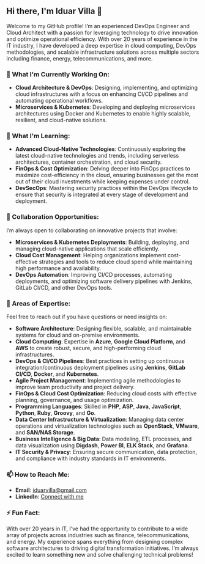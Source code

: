 ## Hi there, I'm Iduar Villa 👋

Welcome to my GitHub profile! I’m an experienced DevOps Engineer and Cloud Architect with a passion for leveraging technology to drive innovation and optimize operational efficiency. With over 20 years of experience in the IT industry, I have developed a deep expertise in cloud computing, DevOps methodologies, and scalable infrastructure solutions across multiple sectors including finance, energy, telecommunications, and more.

### 🚀 What I'm Currently Working On:
- **Cloud Architecture & DevOps**: Designing, implementing, and optimizing cloud infrastructures with a focus on enhancing CI/CD pipelines and automating operational workflows.
- **Microservices & Kubernetes**: Developing and deploying microservices architectures using Docker and Kubernetes to enable highly scalable, resilient, and cloud-native solutions.

### 🌱 What I'm Learning:
- **Advanced Cloud-Native Technologies**: Continuously exploring the latest cloud-native technologies and trends, including serverless architectures, container orchestration, and cloud security.
- **FinOps & Cost Optimization**: Delving deeper into FinOps practices to maximize cost-efficiency in the cloud, ensuring businesses get the most out of their cloud investments while keeping expenses under control.
- **DevSecOps**: Mastering security practices within the DevOps lifecycle to ensure that security is integrated at every stage of development and deployment.

### 👯 Collaboration Opportunities:
I’m always open to collaborating on innovative projects that involve:
- **Microservices & Kubernetes Deployments**: Building, deploying, and managing cloud-native applications that scale efficiently.
- **Cloud Cost Management**: Helping organizations implement cost-effective strategies and tools to reduce cloud spend while maintaining high performance and availability.
- **DevOps Automation**: Improving CI/CD processes, automating deployments, and optimizing software delivery pipelines with Jenkins, GitLab CI/CD, and other DevOps tools.

### 💬 Areas of Expertise:
Feel free to reach out if you have questions or need insights on:
- **Software Architecture**: Designing flexible, scalable, and maintainable systems for cloud and on-premise environments.
- **Cloud Computing**: Expertise in **Azure**, **Google Cloud Platform**, and **AWS** to create robust, secure, and high-performing cloud infrastructures.
- **DevOps & CI/CD Pipelines**: Best practices in setting up continuous integration/continuous deployment pipelines using **Jenkins**, **GitLab CI/CD**, **Docker**, and **Kubernetes**.
- **Agile Project Management**: Implementing agile methodologies to improve team productivity and project delivery.
- **FinOps & Cloud Cost Optimization**: Reducing cloud costs with effective planning, governance, and usage optimization.
- **Programming Languages**: Skilled in **PHP**, **ASP**, **Java**, **JavaScript**, **Python**, **Ruby**, **Groovy**, and **Go**.
- **Data Center Infrastructure & Virtualization**: Managing data center operations and virtualization technologies such as **OpenStack**, **VMware**, and **SAN/NAS Storage**.
- **Business Intelligence & Big Data**: Data modeling, ETL processes, and data visualization using **Digdash**, **Power BI**, **ELK Stack**, and **Grafana**.
- **IT Security & Privacy**: Ensuring secure communication, data protection, and compliance with industry standards in IT environments.

### 📫 How to Reach Me:
- **Email**: [iduarvilla@gmail.com](mailto:iduarvilla@gmail.com)
- **LinkedIn**: [Connect with me](https://www.linkedin.com/in/iduar-villa-guerra-550a63119/)

### ⚡ Fun Fact:
With over 20 years in IT, I’ve had the opportunity to contribute to a wide array of projects across industries such as finance, telecommunications, and energy. My experience spans everything from designing complex software architectures to driving digital transformation initiatives. I’m always excited to learn something new and solve challenging technical problems!
